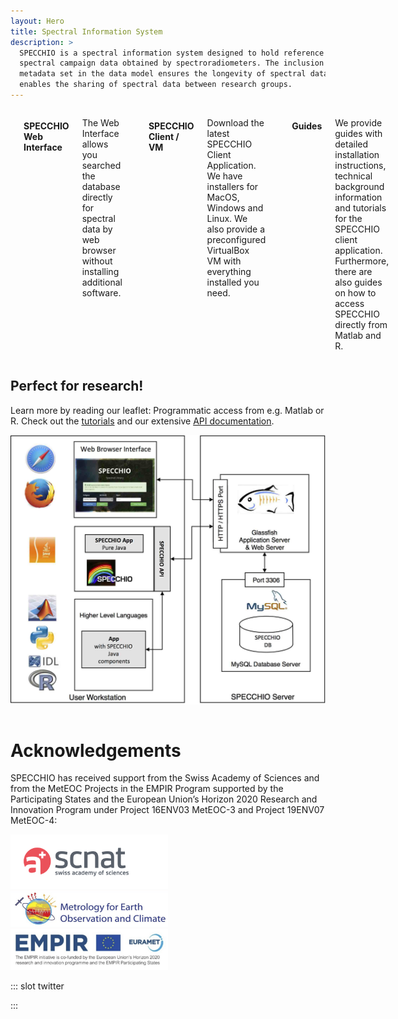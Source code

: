 ```yaml
---
layout: Hero
title: Spectral Information System
description: >
  SPECCHIO is a spectral information system designed to hold reference spectra and
  spectral campaign data obtained by spectroradiometers. The inclusion of a rich
  metadata set in the data model ensures the longevity of spectral data and
  enables the sharing of spectral data between research groups. 
---
```


<!-- Features -->
<div class="columns features">

  <!-- Webapp -->
  <feature-card
    absolute
    :icon="['fas', 'database']"
    :to="$site.themeConfig.specchioWebinterface"
    class="column is-4">

#### SPECCHIO Web Interface
The Web Interface allows you searched the database directly for spectral data by
web browser without installing additional software.

  </feature-card>


  <!-- Download -->
  <feature-card
    :icon="['fas', 'download']"
    to="/downloads/"
    class="column is-4">

#### SPECCHIO Client / VM
Download the latest SPECCHIO Client Application. We have installers for MacOS,
Windows and Linux. We also provide a preconfigured VirtualBox VM with everything
installed you need.

  </feature-card>


  <!-- Guides -->
  <feature-card
    :icon="['fas', 'book']"
    to="/guides/"
    class="column is-4">

#### Guides
We provide guides with detailed installation instructions, technical background
information and tutorials for the SPECCHIO client application. Furthermore,
there are also guides on how to access SPECCHIO directly from Matlab and R.

  </feature-card>  
</div>



<!-- Teaser -->
<div class="intro column is-8 is-offset-2">

## Perfect for research!
Learn more by reading our leaflet: 
<download-link
    name="SPECCHIO Leaflet"
    link="https://github.com/SPECCHIODB/Guides/blob/master/SPECCHIO%20Leaflet.pdf"/>
Programmatic access from e.g. Matlab or R.
Check out the [tutorials](/programming-course/)
and our extensive [API documentation](https://specchio.ch/javadoc/).

![Architecture](./_img/Architecture.jpg)

</div>


<!-- Support Acknowledgements -->
<div class="intro column is-8 is-offset-2">

# Acknowledgements

SPECCHIO has received support from the Swiss Academy of Sciences and from the MetEOC Projects in the EMPIR Program supported by the Participating States and the European Union’s Horizon 2020 Research and Innovation Program under Project 16ENV03 MetEOC-3 and Project 19ENV07 MetEOC-4:

<div class="row">
<div class="column">
	<img src="./_img/logo_SCNAT_EN_RGB.png" alt="ScNat" style="max-width: 50%;"/>
  </div>
  <div class="column">
	<img src="./_img/MetEOC.png" alt="MetEOC" style="max-width: 50%;"/>
  </div>
  <div class="column">
	<img src="./_img/EMPIR.png" alt="EMPIR" style="max-width: 50%;"/>
  </div>
</div>

</div>


::: slot twitter
<!-- Tweets -->
<client-only>
  <twitter-feed/>
</client-only>
:::
